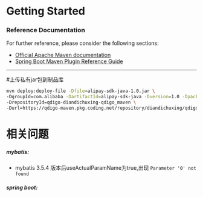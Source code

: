 # Getting Started

### Reference Documentation
For further reference, please consider the following sections:

* [Official Apache Maven documentation](https://maven.apache.org/guides/index.html)
* [Spring Boot Maven Plugin Reference Guide](https://docs.spring.io/spring-boot/docs/2.2.1.RELEASE/maven-plugin/)

--------------

#上传私有jar包到制品库

```bash
mvn deploy:deploy-file -Dfile=alipay-sdk-java-1.0.jar \
-DgroupId=com.alibaba -DartifactId=alipay-sdk-java -Dversion=1.0 -Dpackaging=jar \
-DrepositoryId=qdigo-diandichuxing-qdigo_maven \
-Durl=https://qdigo-maven.pkg.coding.net/repository/diandichuxing/qdigo_maven/
```


相关问题
==============

##### mybatis:
+ mybatis 3.5.4 版本后useActualParamName为true,出现 `Parameter '0' not found`
    
##### spring boot:
   